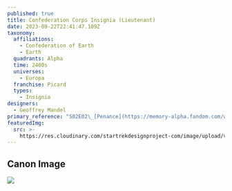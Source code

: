 ```yaml
---
published: true
title: Confederation Corps Insignia (Lieutenant)
date: 2023-09-22T22:41:47.109Z
taxonomy:
  affiliations:
    - Confederation of Earth
    - Earth
  quadrants: Alpha
  time: 2400s
  universes:
    - Europa
  franchise: Picard
  types:
    - Insignia
designers:
  - Geoffrey Mandel
primary_reference: "S02E02\_[Penance](https://memory-alpha.fandom.com/wiki/Penance_\\(episode\\))\n"
featuredImg:
  src: >-
    https://res.cloudinary.com/startrekdesignproject-com/image/upload/v1695422776/Confederation-Delta-Lieutenant.png
---
```


## Canon Image

![](https://res.cloudinary.com/startrekdesignproject-com/image/upload/v1695422775/Confederation-Delta-Lieutenant_PIC-2x2-1.jpg)
